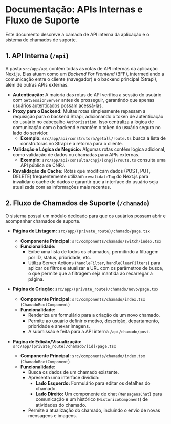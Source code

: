 # Documentação: APIs Internas e Fluxo de Suporte

Este documento descreve a camada de API interna da aplicação e o sistema de chamados de suporte.

## 1. API Interna (`/api`)

A pasta `src/app/api` contém todas as rotas de API internas da aplicação Next.js. Elas atuam como um *Backend For Frontend* (BFF), intermediando a comunicação entre o cliente (navegador) e o backend principal (Strapi), além de outras APIs externas.

-   **Autenticação:** A maioria das rotas de API verifica a sessão do usuário com `GetSessionServer` antes de prosseguir, garantindo que apenas usuários autenticados possam acessá-las.
-   **Proxy para o Backend:** Muitas rotas simplesmente repassam a requisição para o backend Strapi, adicionando o token de autenticação do usuário no cabeçalho `Authorization`. Isso centraliza a lógica de comunicação com o backend e mantém o token do usuário seguro no lado do servidor.
    -   **Exemplo:** `src/app/api/construtora/getall/route.ts` busca a lista de construtoras no Strapi e a retorna para o cliente.
-   **Validação e Lógica de Negócio:** Algumas rotas contêm lógica adicional, como validação de dados ou chamadas para APIs externas.
    -   **Exemplo:** `src/app/api/consulta/cnpj/[cnpj]/route.ts` consulta uma API pública de CNPJ.
-   **Revalidação de Cache:** Rotas que modificam dados (POST, PUT, DELETE) frequentemente utilizam `revalidateTag` do Next.js para invalidar o cache de dados e garantir que a interface do usuário seja atualizada com as informações mais recentes.

## 2. Fluxo de Chamados de Suporte (`/chamado`)

O sistema possui um módulo dedicado para que os usuários possam abrir e acompanhar chamados de suporte.

-   **Página de Listagem:** `src/app/(private_route)/chamado/page.tsx`
    -   **Componente Principal:** `src/components/chamado/switch/index.tsx`
    -   **Funcionalidade:**
        -   Exibe uma lista de todos os chamados, permitindo a filtragem por ID, status, prioridade, etc.
        -   Utiliza Server Actions (`handleFilter`, `handleClearFilters`) para aplicar os filtros e atualizar a URL com os parâmetros de busca, o que permite que a filtragem seja mantida ao recarregar a página.

-   **Página de Criação:** `src/app/(private_route)/chamado/novo/page.tsx`
    -   **Componente Principal:** `src/components/chamado/index.tsx` (`ChamadoRootComponent`)
    -   **Funcionalidade:**
        -   Renderiza um formulário para a criação de um novo chamado.
        -   Permite ao usuário definir o motivo, descrição, departamento, prioridade e anexar imagens.
        -   A submissão é feita para a API interna `/api/chamado/post`.

-   **Página de Edição/Visualização:** `src/app/(private_route)/chamado/[id]/page.tsx`
    -   **Componente Principal:** `src/components/chamado/index.tsx` (`ChamadoRootComponent`)
    -   **Funcionalidade:**
        -   Busca os dados de um chamado existente.
        -   Apresenta uma interface dividida:
            -   **Lado Esquerdo:** Formulário para editar os detalhes do chamado.
            -   **Lado Direito:** Um componente de chat (`MensagensChat`) para comunicação e um histórico (`HistoricoComponent`) de atividades do chamado.
        -   Permite a atualização do chamado, incluindo o envio de novas mensagens e imagens.
